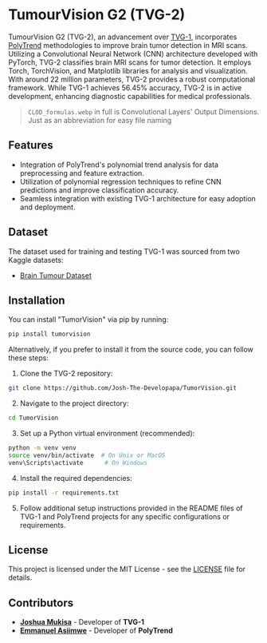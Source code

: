# TumourVision G2 (TVG-2)

<!-- add more illustrations -->
<!-- make this a PyPI module -->
<!-- later add X accuracy -->
<!-- may require logistic regression analysis -->

TumourVision G2 (TVG-2), an advancement over [TVG-1](https://github.com/Josh-The-Developapa/TVG-1.git), incorporates [PolyTrend](https://github.com/asiimwemmanuel/polytrend) methodologies to improve brain tumor detection in MRI scans. Utilizing a Convolutional Neural Network (CNN) architecture developed with PyTorch, TVG-2 classifies brain MRI scans for tumor detection. It employs Torch, TorchVision, and Matplotlib libraries for analysis and visualization. With around 22 million parameters, TVG-2 provides a robust computational framework. While TVG-1 achieves 56.45% accuracy, TVG-2 is in active development, enhancing diagnostic capabilities for medical professionals.

> `CLOD_formulas.webp` in full is Convolutional Layers' Output Dimensions. Just as an abbreviation for easy file naming

## Features

- Integration of PolyTrend's polynomial trend analysis for data preprocessing and feature extraction.
- Utilization of polynomial regression techniques to refine CNN predictions and improve classification accuracy.
- Seamless integration with existing TVG-1 architecture for easy adoption and deployment.


## Dataset

<!-- GET MORE DATA -->

The dataset used for training and testing TVG-1 was sourced from two Kaggle datasets:

- [Brain Tumour Dataset](https://www.kaggle.com/datasets/denizkavi1/brain-tumor)

## Installation

You can install "TumorVision" via pip by running:

```bash
pip install tumorvision
```

Alternatively, if you prefer to install it from the source code, you can follow these steps:

1. Clone the TVG-2 repository:
```bash
git clone https://github.com/Josh-The-Developapa/TumorVision.git
```

2. Navigate to the project directory:
```bash
cd TumorVision
```

3. Set up a Python virtual environment (recommended):
```bash
python -m venv venv
source venv/bin/activate  # On Unix or MacOS
venv\Scripts\activate      # On Windows
```

4. Install the required dependencies:
```bash
pip install -r requirements.txt
```

5. Follow additional setup instructions provided in the README files of TVG-1 and PolyTrend projects for any specific configurations or requirements.

<!-- remember to include an example use case -->

## License

This project is licensed under the MIT License - see the [LICENSE](LICENSE) file for details.

## Contributors

- [**Joshua Mukisa**](https://github.com/josh-the-developapa) - Developer of **TVG-1**
- [**Emmanuel Asiimwe**](https://github.com/asiimwemmanuel/) - Developer of **PolyTrend**
